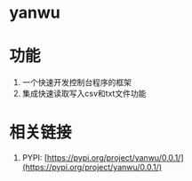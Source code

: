 # yanwu

# 功能
1. 一个快速开发控制台程序的框架
1. 集成快速读取写入csv和txt文件功能

# 相关链接
1. PYPI: [https://pypi.org/project/yanwu/0.0.1/](https://pypi.org/project/yanwu/0.0.1/)
